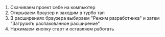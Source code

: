 1. Скачиваем проект себе на компьютер
2. Открываем браузер и заходим в турбо тап
3. В расширениях браузера выбираем "Режим разработчика" и затем "Загрузить распакованное расширение"
4. Нажимаем кнопку старт и оставляем работать
